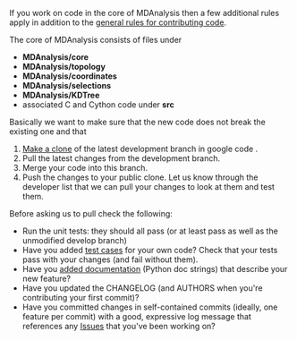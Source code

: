 If you work on code in the core of MDAnalysis then a few additional rules apply in addition to the [general rules for contributing code](ContributingCode.md).

The core of MDAnalysis consists of files under
  * **MDAnalysis/core**
  * **MDAnalysis/topology**
  * **MDAnalysis/coordinates**
  * **MDAnalysis/selections**
  * **MDAnalysis/KDTree**
  * associated C and Cython code under **src**

Basically we want to make sure that the new code does not break the existing one and that

  1. [Make a clone](https://code.google.com/p/mdanalysis/source/clones) of the latest development branch in google code .
  1. Pull the latest changes from the development branch.
  1. Merge your code into this branch.
  1. Push the changes to your public clone. Let us know through the developer list that we can pull your changes to look at them and test them.

Before asking us to pull check the following:

  * Run the unit tests: they should all pass (or at least pass as well as the unmodified develop branch)
  * Have you added [test cases](UnitTests.md) for your own code? Check that your tests pass with your changes (and fail without them).
  * Have you [added documentation](https://code.google.com/p/mdanalysis/wiki/WritingDocumentation) (Python doc strings) that describe your new feature?
  * Have you updated the CHANGELOG (and AUTHORS when you're contributing your first commit)?
  * Have you committed changes in self-contained commits (ideally, one feature per commit) with a good, expressive log message that references any [Issues](https://code.google.com/p/mdanalysis/issues/list) that you've been working on?
